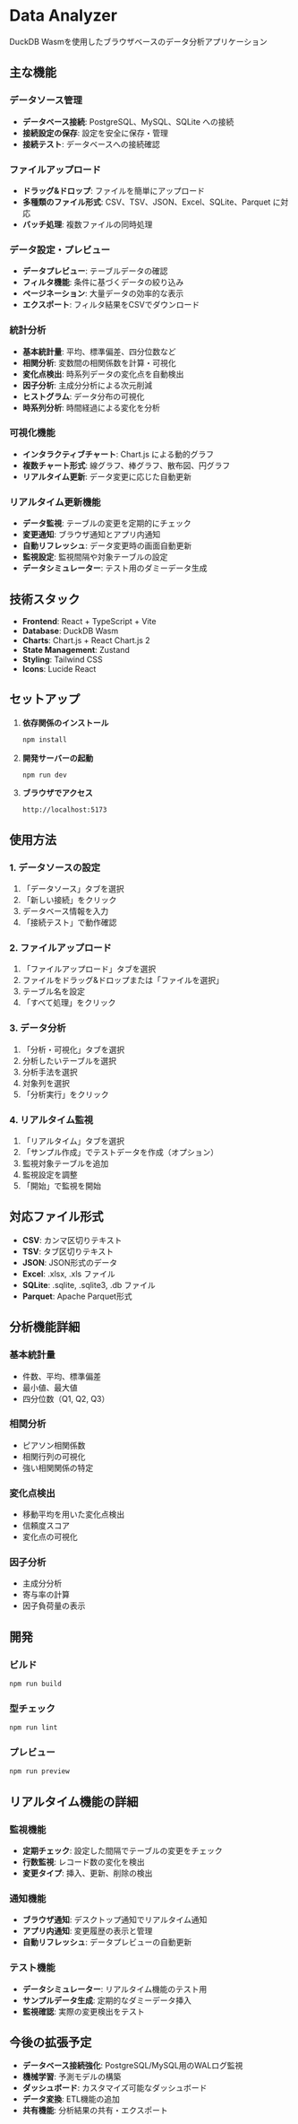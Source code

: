 # Data Analyzer

DuckDB Wasmを使用したブラウザベースのデータ分析アプリケーション

## 主な機能

### データソース管理
- **データベース接続**: PostgreSQL、MySQL、SQLite への接続
- **接続設定の保存**: 設定を安全に保存・管理
- **接続テスト**: データベースへの接続確認

### ファイルアップロード
- **ドラッグ&ドロップ**: ファイルを簡単にアップロード
- **多種類のファイル形式**: CSV、TSV、JSON、Excel、SQLite、Parquet に対応
- **バッチ処理**: 複数ファイルの同時処理

### データ設定・プレビュー
- **データプレビュー**: テーブルデータの確認
- **フィルタ機能**: 条件に基づくデータの絞り込み
- **ページネーション**: 大量データの効率的な表示
- **エクスポート**: フィルタ結果をCSVでダウンロード

### 統計分析
- **基本統計量**: 平均、標準偏差、四分位数など
- **相関分析**: 変数間の相関係数を計算・可視化
- **変化点検出**: 時系列データの変化点を自動検出
- **因子分析**: 主成分分析による次元削減
- **ヒストグラム**: データ分布の可視化
- **時系列分析**: 時間経過による変化を分析

### 可視化機能
- **インタラクティブチャート**: Chart.js による動的グラフ
- **複数チャート形式**: 線グラフ、棒グラフ、散布図、円グラフ
- **リアルタイム更新**: データ変更に応じた自動更新

### リアルタイム更新機能
- **データ監視**: テーブルの変更を定期的にチェック
- **変更通知**: ブラウザ通知とアプリ内通知
- **自動リフレッシュ**: データ変更時の画面自動更新
- **監視設定**: 監視間隔や対象テーブルの設定
- **データシミュレーター**: テスト用のダミーデータ生成

## 技術スタック

- **Frontend**: React + TypeScript + Vite
- **Database**: DuckDB Wasm
- **Charts**: Chart.js + React Chart.js 2
- **State Management**: Zustand
- **Styling**: Tailwind CSS
- **Icons**: Lucide React

## セットアップ

1. **依存関係のインストール**
   ```bash
   npm install
   ```

2. **開発サーバーの起動**
   ```bash
   npm run dev
   ```

3. **ブラウザでアクセス**
   ```
   http://localhost:5173
   ```

## 使用方法

### 1. データソースの設定
1. 「データソース」タブを選択
2. 「新しい接続」をクリック
3. データベース情報を入力
4. 「接続テスト」で動作確認

### 2. ファイルアップロード
1. 「ファイルアップロード」タブを選択
2. ファイルをドラッグ&ドロップまたは「ファイルを選択」
3. テーブル名を設定
4. 「すべて処理」をクリック

### 3. データ分析
1. 「分析・可視化」タブを選択
2. 分析したいテーブルを選択
3. 分析手法を選択
4. 対象列を選択
5. 「分析実行」をクリック

### 4. リアルタイム監視
1. 「リアルタイム」タブを選択
2. 「サンプル作成」でテストデータを作成（オプション）
3. 監視対象テーブルを追加
4. 監視設定を調整
5. 「開始」で監視を開始

## 対応ファイル形式

- **CSV**: カンマ区切りテキスト
- **TSV**: タブ区切りテキスト
- **JSON**: JSON形式のデータ
- **Excel**: .xlsx, .xls ファイル
- **SQLite**: .sqlite, .sqlite3, .db ファイル
- **Parquet**: Apache Parquet形式

## 分析機能詳細

### 基本統計量
- 件数、平均、標準偏差
- 最小値、最大値
- 四分位数（Q1, Q2, Q3）

### 相関分析
- ピアソン相関係数
- 相関行列の可視化
- 強い相関関係の特定

### 変化点検出
- 移動平均を用いた変化点検出
- 信頼度スコア
- 変化点の可視化

### 因子分析
- 主成分分析
- 寄与率の計算
- 因子負荷量の表示

## 開発

### ビルド
```bash
npm run build
```

### 型チェック
```bash
npm run lint
```

### プレビュー
```bash
npm run preview
```

## リアルタイム機能の詳細

### 監視機能
- **定期チェック**: 設定した間隔でテーブルの変更をチェック
- **行数監視**: レコード数の変化を検出
- **変更タイプ**: 挿入、更新、削除の検出

### 通知機能
- **ブラウザ通知**: デスクトップ通知でリアルタイム通知
- **アプリ内通知**: 変更履歴の表示と管理
- **自動リフレッシュ**: データプレビューの自動更新

### テスト機能
- **データシミュレーター**: リアルタイム機能のテスト用
- **サンプルデータ生成**: 定期的なダミーデータ挿入
- **監視確認**: 実際の変更検出をテスト

## 今後の拡張予定

- **データベース接続強化**: PostgreSQL/MySQL用のWALログ監視
- **機械学習**: 予測モデルの構築
- **ダッシュボード**: カスタマイズ可能なダッシュボード
- **データ変換**: ETL機能の追加
- **共有機能**: 分析結果の共有・エクスポート